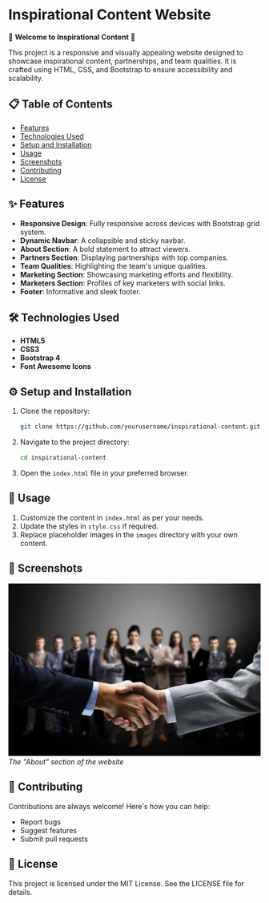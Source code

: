 # Inspirational Content Website

🌟 **Welcome to Inspirational Content** 🌟

This project is a responsive and visually appealing website designed to showcase inspirational content, partnerships, and team qualities. It is crafted using HTML, CSS, and Bootstrap to ensure accessibility and scalability.

## 📋 Table of Contents
- [Features](#features)
- [Technologies Used](#technologies-used)
- [Setup and Installation](#setup-and-installation)
- [Usage](#usage)
- [Screenshots](#screenshots)
- [Contributing](#contributing)
- [License](#license)

## ✨ Features
- **Responsive Design**: Fully responsive across devices with Bootstrap grid system.
- **Dynamic Navbar**: A collapsible and sticky navbar.
- **About Section**: A bold statement to attract viewers.
- **Partners Section**: Displaying partnerships with top companies.
- **Team Qualities**: Highlighting the team's unique qualities.
- **Marketing Section**: Showcasing marketing efforts and flexibility.
- **Marketers Section**: Profiles of key marketers with social links.
- **Footer**: Informative and sleek footer.

## 🛠️ Technologies Used
- **HTML5**
- **CSS3**
- **Bootstrap 4**
- **Font Awesome Icons**

## ⚙️ Setup and Installation
1. Clone the repository:
   ```bash
   git clone https://github.com/yourusername/inspirational-content.git
   ```
2. Navigate to the project directory:
   ```bash
   cd inspirational-content
   ```
3. Open the `index.html` file in your preferred browser.

## 🚀 Usage
1. Customize the content in `index.html` as per your needs.
2. Update the styles in `style.css` if required.
3. Replace placeholder images in the `images` directory with your own content.

## 📸 Screenshots
![About Section](images/about.webp)
*The "About" section of the website*

## 🤝 Contributing
Contributions are always welcome! Here's how you can help:
- Report bugs
- Suggest features
- Submit pull requests

## 📄 License
This project is licensed under the MIT License. See the LICENSE file for details.
